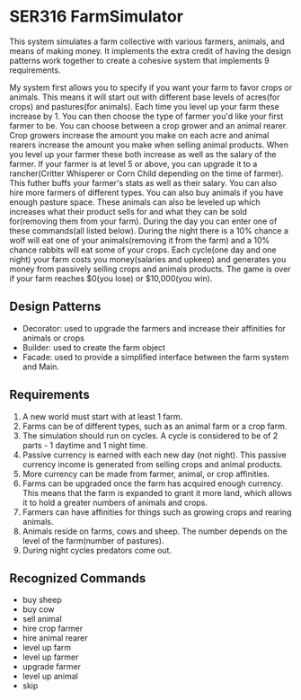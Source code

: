 # SER316 FarmSimulator
This system simulates a farm collective with various farmers, animals, and means of making money.
It implements the extra credit of having the design patterns work together to create a cohesive system that implements 9 requirements.

My system first allows you to specify if you want your farm to favor crops or animals. This means it will
start out with different base levels of acres(for crops) and pastures(for animals). Each time you level up your farm these increase by 1.
You can then choose the type of farmer you'd like your first farmer to be. You can choose between a crop grower and an animal rearer.
Crop growers increase the amount you make on each acre and animal rearers increase the amount you make when selling animal products.
When you level up your farmer these both increase as well as the salary of the farmer.
If your farmer is at level 5 or above, you can upgrade it to a rancher(Critter Whisperer or Corn Child depending on the time of farmer).
This futher buffs your farmer's stats as well as their salary.
You can also hire more farmers of different types.
You can also buy animals if you have enough pasture space. These animals can also be leveled up which increases what their product sells for
and what they can be sold for(removing them from your farm).
During the day you can enter one of these commands(all listed below).
During the night there is a 10% chance a wolf will eat one of your animals(removing it from the farm) and a 10% chance rabbits will eat some of your crops.
Each cycle(one day and one night) your farm costs you money(salaries and upkeep) and generates you money from passively selling crops and animals products.
The game is over if your farm reaches $0(you lose) or $10,000(you win).

## Design Patterns
- Decorator: used to upgrade the farmers and increase their affinities for animals or crops
- Builder: used to create the farm object
- Facade: used to provide a simplified interface between the farm system and Main.

## Requirements
1) A new world must start with at least 1 farm.
2) Farms can be of different types, such as an animal farm or a crop farm.
3) The simulation should run on cycles. A cycle is considered to be of 2 parts - 1 daytime and 1 night time.
4) Passive currency is earned with each new day (not night). This passive currency income is generated from selling crops and animal products.
5) More currency can be made from farmer, animal, or crop affinities.
6) Farms can be upgraded once the farm has acquired enough currency. This means that the farm is expanded to grant it more land, which allows it to hold a greater numbers of animals and crops.
7) Farmers can have affinities for things such as growing crops and rearing animals.
8) Animals reside on farms, cows and sheep. The number depends on the level of the farm(number of pastures).
9) During night cycles predators come out.

## Recognized Commands
- buy sheep
- buy cow
- sell animal
- hire crop farmer
- hire animal rearer
- level up farm
- level up farmer
- upgrade farmer
- level up animal
- skip


